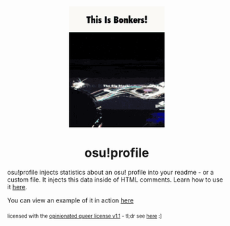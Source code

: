 <div align="center">
    <img src="readme.gif">
    <h1>osu!profile</h1>
</div>

osu!profile injects statistics about an osu! profile into your readme - or a custom file. It injects this data inside of HTML comments. Learn how to use it [here](https://github.com/newtykins/osu-profile/wiki).

You can view an example of it in action [here](example.md)

<sub>licensed with the <a href="license.md">opinionated queer license v1.1</a> - tl;dr see <a href="https://oql.avris.it/">here</a> :]</sub>
